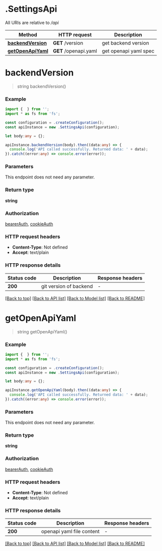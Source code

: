 # .SettingsApi

All URIs are relative to */api*

Method | HTTP request | Description
------------- | ------------- | -------------
[**backendVersion**](SettingsApi.md#backendVersion) | **GET** /version | get backend version
[**getOpenApiYaml**](SettingsApi.md#getOpenApiYaml) | **GET** /openapi.yaml | get openapi yaml spec


# **backendVersion**
> string backendVersion()


### Example


```typescript
import {  } from '';
import * as fs from 'fs';

const configuration = .createConfiguration();
const apiInstance = new .SettingsApi(configuration);

let body:any = {};

apiInstance.backendVersion(body).then((data:any) => {
  console.log('API called successfully. Returned data: ' + data);
}).catch((error:any) => console.error(error));
```


### Parameters
This endpoint does not need any parameter.


### Return type

**string**

### Authorization

[bearerAuth](README.md#bearerAuth), [cookieAuth](README.md#cookieAuth)

### HTTP request headers

 - **Content-Type**: Not defined
 - **Accept**: text/plain


### HTTP response details
| Status code | Description | Response headers |
|-------------|-------------|------------------|
**200** | git version of backend |  -  |

[[Back to top]](#) [[Back to API list]](README.md#documentation-for-api-endpoints) [[Back to Model list]](README.md#documentation-for-models) [[Back to README]](README.md)

# **getOpenApiYaml**
> string getOpenApiYaml()


### Example


```typescript
import {  } from '';
import * as fs from 'fs';

const configuration = .createConfiguration();
const apiInstance = new .SettingsApi(configuration);

let body:any = {};

apiInstance.getOpenApiYaml(body).then((data:any) => {
  console.log('API called successfully. Returned data: ' + data);
}).catch((error:any) => console.error(error));
```


### Parameters
This endpoint does not need any parameter.


### Return type

**string**

### Authorization

[bearerAuth](README.md#bearerAuth), [cookieAuth](README.md#cookieAuth)

### HTTP request headers

 - **Content-Type**: Not defined
 - **Accept**: text/plain


### HTTP response details
| Status code | Description | Response headers |
|-------------|-------------|------------------|
**200** | openapi yaml file content |  -  |

[[Back to top]](#) [[Back to API list]](README.md#documentation-for-api-endpoints) [[Back to Model list]](README.md#documentation-for-models) [[Back to README]](README.md)


